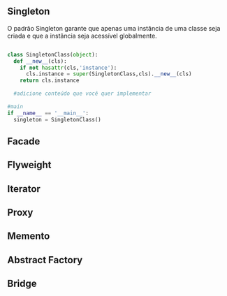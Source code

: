 ## Singleton

O padrão Singleton garante que apenas uma instância de uma classe seja criada e que a instância seja acessível globalmente.

```python

class SingletonClass(object):
  def __new__(cls):
    if not hasattr(cls,'instance'):
      cls.instance = super(SingletonClass,cls).__new__(cls)
    return cls.instance
    
  #adicione conteúdo que você quer implementar
  
#main
if __name__ == '__main__':
  singleton = SingletonClass()

```

## Facade

## Flyweight


## Iterator 

## Proxy

## Memento


## Abstract Factory

## Bridge
